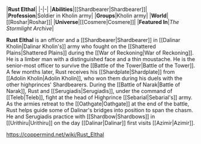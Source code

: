 |**Rust Elthal**|
|-|-|
|**Abilities**|[[Shardbearer\|Shardbearer]]|
|**Profession**|Soldier in Kholin army|
|**Groups**|Kholin army|
|**World**|[[Roshar\|Roshar]]|
|**Universe**|[[Cosmere\|Cosmere]]|
|**Featured In**|*The Stormlight Archive*|

**Rust Elthal** is an officer and a [[Shardbearer\|Shardbearer]] in [[Dalinar Kholin\|Dalinar Kholin's]] army who fought on the [[Shattered Plains\|Shattered Plains]] during the [[War of Reckoning\|War of Reckoning]]. He is a limber man with a distinguished face and a thin moustache.
He is the senior-most officer to survive the [[Battle of the Tower\|Battle of the Tower]]. A few months later, Rust receives his [[Shardplate\|Shardplate]] from [[Adolin Kholin\|Adolin Kholin]], who won them during his duels with the other highprinces' Shardbearers. During the [[Battle of Narak\|Battle of Narak]], Rust and [[Serugiadis\|Serugiadis]], under the command of [[Teleb\|Teleb]], fight at the head of Highprince [[Sebarial\|Sebarial's]] army. As the armies retreat to the [[Oathgate\|Oathgate]] at the end of the battle, Rust helps guide some of Dalinar's bridges into position to span the chasm.
He and Serugiadis practice with [[Shardbow\|Shardbows]] in [[Urithiru\|Urithiru]] on the day [[Dalinar\|Dalinar]] first visits [[Azimir\|Azimir]].



https://coppermind.net/wiki/Rust_Elthal